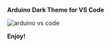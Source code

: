 **Arduino Dark Theme for VS Code** 

![arduino vs code](https://github.com/user-attachments/assets/2365db53-2ef0-4c85-b75c-53f78cec6f99)

**Enjoy!**